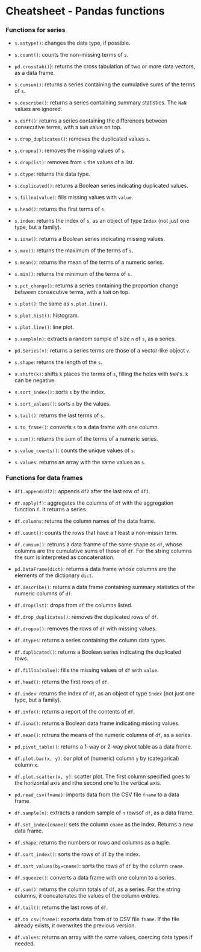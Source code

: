 # Cheatsheet - Pandas functions

### Functions for series

* `s.astype()`: changes the data type, if possible.

* `s.count()`: counts the non-missing terms of `s`.

* `pd.crosstab()`}: returns the cross tabulation of two or more data vectors, as a data frame.

* `s.cumsum()`: returns a series containing the cumulative sums of the terms of `s`.

* `s.describe()`: returns a series containing summary statistics. The `NaN` values are ignored.

* `s.diff()`: returns a series containing the differences between consecutive terms, with a `NaN` value on top.

* `s.drop_duplicates()`: removes the duplicated values `s`.

* `s.dropna()`: removes the missing values of `s`.

* `s.drop(lst)`: removes from `s` the values of a list.

* `s.dtype`: returns the data type.

* `s.duplicated()`: returns a Boolean series indicating duplicated values.

* `s.fillna(value)`: fills missing values with `value`.

* `s.head()`: returns the first terms of `s`

* `s.index`: returns the index of  `s`, as an object of type `Index` (not just one type, but a family). 

* `s.isna()`: returns a Boolean series indicating missing values.

* `s.max()`: returns the maximum of the terms of `s`.

* `s.mean()`: returns the mean of the terms of a numeric series.

* `s.min()`: returns the minimum of the terms of `s`.

* `s.pct_change()`: returns a series containing the proportion change between consecutive terms, with a `NaN` on top.

* `s.plot()`: the same as `s.plot.line()`.

* `s.plot.hist()`: histogram.

* `s.plot.line()`: line plot.

* `s.sample(n)`: extracts a random sample of size `n` of `s`, as a series. 

* `pd.Series(v)`: returns a series terms are those of a vector-like object `v`.

* `s.shape`: returns the length of the `s`.

* `s.shift(k)`: shifts `k` places the terms of `s`, filling the holes with `NaN`'s. `k` can be negative.

* `s.sort_index()`: sorts `s` by the index.

* `s.sort_values()`: sorts `s` by the values.

* `s.tail()`: returns the last terms of `s`.

* `s.to_frame()`: converts `s` to a data frame with one column.

* `s.sum()`: returns the sum of the terms of a numeric series.

* `s.value_counts()`: counts the unique values of `s`.

* `s.values`: returns an array with the same values as `s`.

### Functions for data frames

* `df1.append(df2)`: appends `df2` after the last row of `df1`. 

*  `df.apply(f)`: aggregates the columns of `df` with the aggregation function `f`. It returns a series.

* `df.columns`: returns the column names of the data frame.

* `df.count()`: counts the rows that have a t least a non-missin term.

* `df.cumsum()`: retruns a data franme of the same shape as `df`, whose columns are the cumulative sums of those of `df`. For the string columns the sum is interpreted as concatenation.

* `pd.DataFrame(dict)`: returns a data frame whose columns are the elements of the dictionary `dict`.

* `df.describe()`: returns a data frame containing summary statistics of the numeric columns of `df`.

* `df.drop(lst)`: drops from  `df` the columns listed.

* `df.drop_duplicates()`: removes the duplicated rows of `df`.

* `df.dropna()`: removes the rows of `df` with missing values.

*  `df.dtypes`: returns a series containing the column data types.

* `df.duplicated()`: returns a Boolean series indicating the duplicated rows.

* `df.fillna(value)`: fills the missing values of `df` with `value`.

* `df.head()`: returns the first rows of `df`.

* `df.index`: returns the index of  `df`, as an object of type `Index` (not just one type, but a family). 

* `df.info()`: returns a report of the contents of `df`.

* `df.isna()`: returns a Boolean data frame indicating missing values.

* `df.mean()`: retruns the means of the numeric columns of `df`, as a series.

* `pd.pivot_table()`: returns a 1-way or 2-way pivot table as a data frame.

* `df.plot.bar(x, y)`: bar plot of (numeric) column `y` by (categorical) column `x`.

* `df.plot.scatter(x, y)`: scatter plot. The first column specified goes to the horizontal axis and rthe second one to the vertical axis. 

* `pd.read_csv(fname)`: imports data from the CSV file `fname` to a data frame. 

* `df.sample(n)`: extracts a random sample of `n` rowsof `df`, as a data frame.

* `df.set_index(cname)`: sets the column `cname` as the index. Returns a new data frame.

* `df.shape`: returns the numbers or rows and columns as a tuple.

* `df.sort_index()`: sorts the rows of `df` by the index.

* `df.sort_values(by=cname)`: sorts the rows of `df` by the column `cname`.

* `df.squeeze()`: converts a data frame with one column to a series.

* `df.sum()`: returns the column totals of `df`, as a series. For the string columns, it concatenates the values of the column entries.

* `df.tail()`: returns the last rows of `df`.

* `df.to_csv(fname)`: exports data from `df` to CSV file `fname`. If the file already exists, it overwrites the previous version.

* `df.values`: returns an array with the same values, coercing data types if needed.
